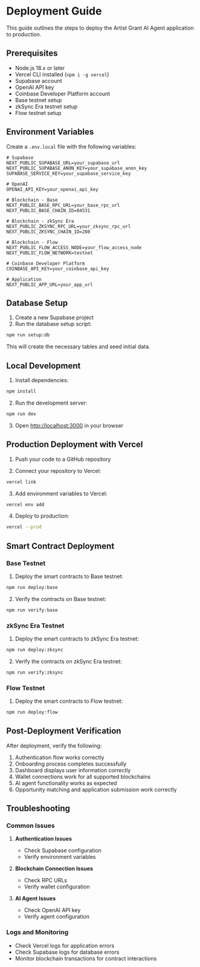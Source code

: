 # Deployment Guide

This guide outlines the steps to deploy the Artist Grant AI Agent application to production.

## Prerequisites

- Node.js 18.x or later
- Vercel CLI installed (`npm i -g vercel`)
- Supabase account
- OpenAI API key
- Coinbase Developer Platform account
- Base testnet setup
- zkSync Era testnet setup
- Flow testnet setup

## Environment Variables

Create a `.env.local` file with the following variables:

```
# Supabase
NEXT_PUBLIC_SUPABASE_URL=your_supabase_url
NEXT_PUBLIC_SUPABASE_ANON_KEY=your_supabase_anon_key
SUPABASE_SERVICE_KEY=your_supabase_service_key

# OpenAI
OPENAI_API_KEY=your_openai_api_key

# Blockchain - Base
NEXT_PUBLIC_BASE_RPC_URL=your_base_rpc_url
NEXT_PUBLIC_BASE_CHAIN_ID=84531

# Blockchain - zkSync Era
NEXT_PUBLIC_ZKSYNC_RPC_URL=your_zksync_rpc_url
NEXT_PUBLIC_ZKSYNC_CHAIN_ID=280

# Blockchain - Flow
NEXT_PUBLIC_FLOW_ACCESS_NODE=your_flow_access_node
NEXT_PUBLIC_FLOW_NETWORK=testnet

# Coinbase Developer Platform
COINBASE_API_KEY=your_coinbase_api_key

# Application
NEXT_PUBLIC_APP_URL=your_app_url
```

## Database Setup

1. Create a new Supabase project
2. Run the database setup script:

```bash
npm run setup:db
```

This will create the necessary tables and seed initial data.

## Local Development

1. Install dependencies:

```bash
npm install
```

2. Run the development server:

```bash
npm run dev
```

3. Open [http://localhost:3000](http://localhost:3000) in your browser

## Production Deployment with Vercel

1. Push your code to a GitHub repository

2. Connect your repository to Vercel:

```bash
vercel link
```

3. Add environment variables to Vercel:

```bash
vercel env add
```

4. Deploy to production:

```bash
vercel --prod
```

## Smart Contract Deployment

### Base Testnet

1. Deploy the smart contracts to Base testnet:

```bash
npm run deploy:base
```

2. Verify the contracts on Base testnet:

```bash
npm run verify:base
```

### zkSync Era Testnet

1. Deploy the smart contracts to zkSync Era testnet:

```bash
npm run deploy:zksync
```

2. Verify the contracts on zkSync Era testnet:

```bash
npm run verify:zksync
```

### Flow Testnet

1. Deploy the smart contracts to Flow testnet:

```bash
npm run deploy:flow
```

## Post-Deployment Verification

After deployment, verify the following:

1. Authentication flow works correctly
2. Onboarding process completes successfully
3. Dashboard displays user information correctly
4. Wallet connections work for all supported blockchains
5. AI agent functionality works as expected
6. Opportunity matching and application submission work correctly

## Troubleshooting

### Common Issues

1. **Authentication Issues**
   - Check Supabase configuration
   - Verify environment variables

2. **Blockchain Connection Issues**
   - Check RPC URLs
   - Verify wallet configuration

3. **AI Agent Issues**
   - Check OpenAI API key
   - Verify agent configuration

### Logs and Monitoring

- Check Vercel logs for application errors
- Check Supabase logs for database errors
- Monitor blockchain transactions for contract interactions 